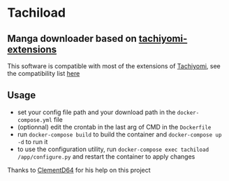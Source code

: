 # Tachiload

## Manga downloader based on [tachiyomi-extensions](https://github.com/tachiyomiorg/tachiyomi-extensions)

This software is compatible with most of the extensions of [Tachiyomi](https://github.com/tachiyomiorg/tachiyomi), see the compatibility list [here](COMPATIBILITY.md)

## Usage
 - set your config file path and your download path in the `docker-compose.yml` file
 - (optionnal) edit the crontab in the last arg of CMD in the `Dockerfile`
 - run `docker-compose build` to build the container and `docker-compose up -d` to run it
 - to use the configuration utility, run `docker-compose exec tachiload /app/configure.py` and restart the container to apply changes

Thanks to [ClementD64](https://github.com/ClementD64) for his help on this project
